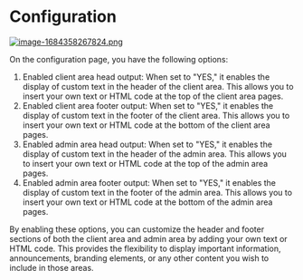 # Configuration

[![image-1684358267824.png](https://doc.puq.info/uploads/images/gallery/2023-05/scaled-1680-/image-1684358267824.png)](https://doc.puq.info/uploads/images/gallery/2023-05/image-1684358267824.png)

On the configuration page, you have the following options:

1. Enabled client area head output: When set to "YES," it enables the display of custom text in the header of the client area. This allows you to insert your own text or HTML code at the top of the client area pages.
2. Enabled client area footer output: When set to "YES," it enables the display of custom text in the footer of the client area. This allows you to insert your own text or HTML code at the bottom of the client area pages.
3. Enabled admin area head output: When set to "YES," it enables the display of custom text in the header of the admin area. This allows you to insert your own text or HTML code at the top of the admin area pages.
4. Enabled admin area footer output: When set to "YES," it enables the display of custom text in the footer of the admin area. This allows you to insert your own text or HTML code at the bottom of the admin area pages.

By enabling these options, you can customize the header and footer sections of both the client area and admin area by adding your own text or HTML code. This provides the flexibility to display important information, announcements, branding elements, or any other content you wish to include in those areas.